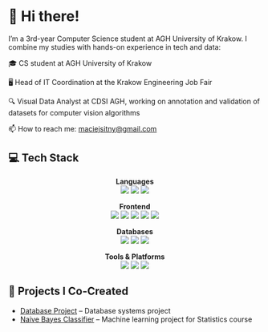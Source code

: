 # 👋 Hi there!

I’m a 3rd-year Computer Science student at AGH University of Krakow. I combine my studies with hands-on experience in tech and data:

🎓 CS student at AGH University of Krakow  

🖥️ Head of IT Coordination at the Krakow Engineering Job Fair  

🔍 Visual Data Analyst at CDSI AGH, working on annotation and validation of datasets for computer vision algorithms  

📫 How to reach me: maciejsitny@gmail.com  

## 💻 Tech Stack  

<p align="center">
  <!-- Languages -->
  <b>Languages</b><br/>
  <img src="https://img.shields.io/badge/Python-3776AB?style=for-the-badge&logo=python&logoColor=white" />
  <img src="https://img.shields.io/badge/Java-007396?style=for-the-badge&logo=java&logoColor=white" />
  <img src="https://img.shields.io/badge/JavaScript-F7DF1E?style=for-the-badge&logo=javascript&logoColor=black" />
</p>

<p align="center">
  <!-- Frontend -->
  <b>Frontend</b><br/>
  <img src="https://img.shields.io/badge/HTML5-E34F26?style=for-the-badge&logo=html5&logoColor=white" />
  <img src="https://img.shields.io/badge/CSS3-1572B6?style=for-the-badge&logo=css3&logoColor=white" />
  <img src="https://img.shields.io/badge/React-61DAFB?style=for-the-badge&logo=react&logoColor=black" />
  <img src="https://img.shields.io/badge/Vite-646CFF?style=for-the-badge&logo=vite&logoColor=white" />
  <img src="https://img.shields.io/badge/TypeScript-3178C6?style=for-the-badge&logo=typescript&logoColor=white" />
  
</p>

<p align="center">
  <!-- Backend / Databases -->
  <b>Databases</b><br/>
  <img src="https://img.shields.io/badge/SQL-336791?style=for-the-badge&logo=postgresql&logoColor=white" />
  <img src="https://img.shields.io/badge/PostgreSQL-336791?style=for-the-badge&logo=postgresql&logoColor=white" />
  <img src="https://img.shields.io/badge/MongoDB-47A248?style=for-the-badge&logo=mongodb&logoColor=white" />
</p>

<p align="center">
  <!-- Tools -->
  <b>Tools & Platforms</b><br/>
  <img src="https://img.shields.io/badge/Git-F05032?style=for-the-badge&logo=git&logoColor=white" />
  <img src="https://img.shields.io/badge/GitHub-181717?style=for-the-badge&logo=github&logoColor=white" />
  <img src="https://img.shields.io/badge/Docker-2496ED?style=for-the-badge&logo=docker&logoColor=white" />
</p>



## 📂 Projects I Co-Created  

- [Database Project](https://github.com/MajkelRice/Db2-Project) – Database systems project
- [Naive Bayes Classifier](https://github.com/igorpie1705/naive-bayes-classifier) – Machine learning project for Statistics course
